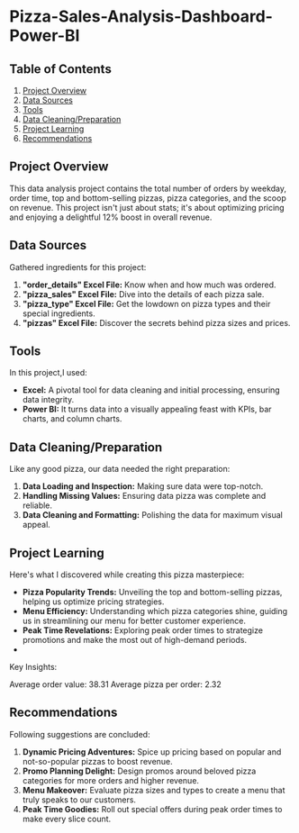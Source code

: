 # Pizza-Sales-Analysis-Dashboard-Power-BI

## Table of Contents

1. [Project Overview](#project-overview)
2. [Data Sources](#data-sources)
3. [Tools](#tools)
4. [Data Cleaning/Preparation](#data-cleaningpreparation)
5. [Project Learning](#project-learning)
6. [Recommendations](#recommendations)

## Project Overview
This data analysis project contains the total number of orders by weekday, order time, top and bottom-selling pizzas, pizza categories, and the scoop on revenue. This project isn't just about stats; it's about optimizing pricing and enjoying a delightful 12% boost in overall revenue.

## Data Sources
Gathered  ingredients for this project:

1. **"order_details" Excel File:** Know when and how much was ordered.
2. **"pizza_sales" Excel File:** Dive into the details of each pizza sale.
3. **"pizza_type" Excel File:** Get the lowdown on pizza types and their special ingredients.
4. **"pizzas" Excel File:** Discover the secrets behind pizza sizes and prices.

## Tools
In this project,I used:

- **Excel:** A pivotal tool for data cleaning and initial processing, ensuring data integrity.
- **Power BI:** It  turns data into a visually appealing feast with KPIs, bar charts, and column charts.

## Data Cleaning/Preparation
Like any good pizza, our data needed the right preparation:

1. **Data Loading and Inspection:** Making sure data were top-notch.
2. **Handling Missing Values:** Ensuring data pizza was complete and reliable.
3. **Data Cleaning and Formatting:** Polishing the data for maximum visual appeal.

## Project Learning
Here's what I discovered while creating this pizza masterpiece:

- **Pizza Popularity Trends:** Unveiling the top and bottom-selling pizzas, helping us optimize pricing strategies.
- **Menu Efficiency:** Understanding which pizza categories shine, guiding us in streamlining our menu for better customer experience.
- **Peak Time Revelations:** Exploring peak order times to strategize promotions and make the most out of high-demand periods.
- 
Key Insights:

Average order value: 38.31
Average pizza per order: 2.32

## Recommendations
Following suggestions are concluded:

1. **Dynamic Pricing Adventures:** Spice up pricing based on popular and not-so-popular pizzas to boost revenue.
2. **Promo Planning Delight:** Design promos around beloved pizza categories for more orders and higher revenue.
3. **Menu Makeover:** Evaluate pizza sizes and types to create a menu that truly speaks to our customers.
4. **Peak Time Goodies:** Roll out special offers during peak order times to make every slice count.


